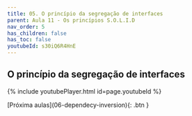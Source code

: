 ```yaml
---
title: 05. O princípio da segregação de interfaces
parent: Aula 11 - Os princípios S.O.L.I.D
nav_order: 5
has_children: false
has_toc: false
youtubeId: s30iQ6R4HnE
---
```


## O princípio da segregação de interfaces

{% include youtubePlayer.html id=page.youtubeId %}


<span class="fs-3 float-right">
[Próxima aulas](06-dependecy-inversion){: .btn }
</span>
